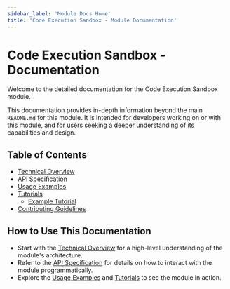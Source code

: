 ```yaml
---
sidebar_label: 'Module Docs Home'
title: 'Code Execution Sandbox - Module Documentation'
---
```


# Code Execution Sandbox - Documentation

Welcome to the detailed documentation for the Code Execution Sandbox module.

This documentation provides in-depth information beyond the main `README.md` for this module. It is intended for developers working on or with this module, and for users seeking a deeper understanding of its capabilities and design.

## Table of Contents

- [Technical Overview](./technical_overview.md)
- [API Specification](../api_specification.md)
- [Usage Examples](../USAGE_EXAMPLES.md)
- [Tutorials](./tutorials/)
  - [Example Tutorial](./tutorials/example_tutorial.md)
- [Contributing Guidelines](../../../project/contributing.md) 

## How to Use This Documentation

- Start with the [Technical Overview](./technical_overview.md) for a high-level understanding of the module's architecture.
- Refer to the [API Specification](../api_specification.md) for details on how to interact with the module programmatically.
- Explore the [Usage Examples](../USAGE_EXAMPLES.md) and [Tutorials](./tutorials/) to see the module in action. 